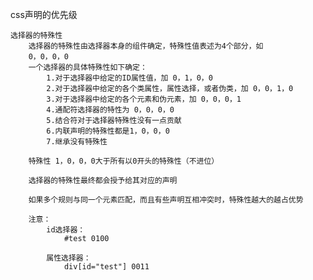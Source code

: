 css声明的优先级

	选择器的特殊性
		选择器的特殊性由选择器本身的组件确定，特殊性值表述为4个部分，如
		0，0，0，0
		一个选择器的具体特殊性如下确定：
			1.对于选择器中给定的ID属性值，加 0，1，0，0
			2.对于选择器中给定的各个类属性，属性选择，或者伪类，加 0，0，1，0
			3.对于选择器中给定的各个元素和伪元素，加 0，0，0，1
			4.通配符选择器的特性为 0，0，0，0
			5.结合符对于选择器特殊性没有一点贡献
			6.内联声明的特殊性都是1，0，0，0
			7.继承没有特殊性
			
		特殊性 1，0，0，0大于所有以0开头的特殊性（不进位）
		
		选择器的特殊性最终都会授予给其对应的声明
		
		如果多个规则与同一个元素匹配，而且有些声明互相冲突时，特殊性越大的越占优势
		
		注意：
			id选择器：
				#test 0100
				
			属性选择器：
				div[id="test"] 0011